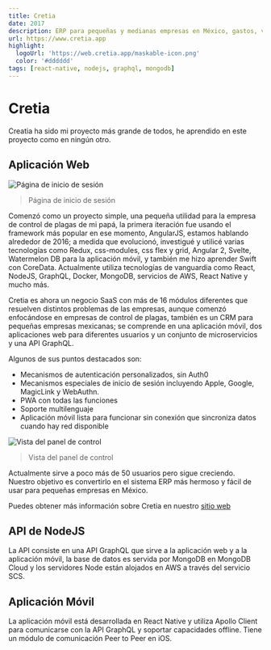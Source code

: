 ```yaml
---
title: Cretia
date: 2017
description: ERP para pequeñas y medianas empresas en México, gastos, ventas, inventario, pagos y más.
url: https://www.cretia.app
highlight:
  logoUrl: 'https://web.cretia.app/maskable-icon.png'
  color: '#dddddd'
tags: [react-native, nodejs, graphql, mongodb]
---
```


# Cretia

Creatia ha sido mi proyecto más grande de todos, he aprendido en este proyecto como en ningún otro.

## Aplicación Web

![Página de inicio de sesión](https://user-images.githubusercontent.com/10179494/171282225-07fdd1e1-6c8c-4f01-9e6f-a443142f18ef.png)

> Página de inicio de sesión

Comenzó como un proyecto simple, una pequeña utilidad para la empresa de control de plagas de mi papá, la primera iteración fue usando el framework más popular en ese momento, AngularJS, estamos hablando alrededor de 2016; a medida que evolucionó, investigué y utilicé varias tecnologías como Redux, css-modules, css flex y grid, Angular 2, Svelte, Watermelon DB para la aplicación móvil, y también me hizo aprender Swift con CoreData. Actualmente utiliza tecnologías de vanguardia como React, NodeJS, GraphQL, Docker, MongoDB, servicios de AWS, React Native y mucho más.

Cretia es ahora un negocio SaaS con más de 16 módulos diferentes que resuelven distintos problemas de las empresas, aunque comenzó enfocándose en empresas de control de plagas, también es un CRM para pequeñas empresas mexicanas; se comprende en una aplicación móvil, dos aplicaciones web para diferentes usuarios y un conjunto de microservicios y una API GraphQL.

Algunos de sus puntos destacados son:

- Mecanismos de autenticación personalizados, sin Auth0
- Mecanismos especiales de inicio de sesión incluyendo Apple, Google, MagicLink y WebAuthn.
- PWA con todas las funciones
- Soporte multilenguaje
- Aplicación móvil lista para funcionar sin conexión que sincroniza datos cuando hay red disponible

![Vista del panel de control](https://user-images.githubusercontent.com/10179494/171282289-f483a0f2-8ce0-445c-94e1-b8eb2687de2f.png)

> Vista del panel de control

Actualmente sirve a poco más de 50 usuarios pero sigue creciendo. Nuestro objetivo es convertirlo en el sistema ERP más hermoso y fácil de usar para pequeñas empresas en México.

Puedes obtener más información sobre Cretia en nuestro [sitio web](https://www.cretia.app/)

## API de NodeJS

La API consiste en una API GraphQL que sirve a la aplicación web y a la aplicación móvil, la base de datos es servida por MongoDB en MongoDB Cloud y los servidores Node están alojados en AWS a través del servicio SCS.

## Aplicación Móvil

La aplicación móvil está desarrollada en React Native y utiliza Apollo Client para comunicarse con la API GraphQL y soportar capacidades offline. Tiene un módulo de comunicación Peer to Peer en iOS.
